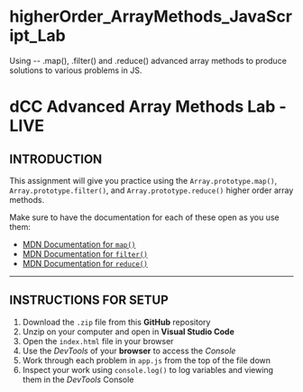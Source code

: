 # higherOrder_ArrayMethods_JavaScript_Lab
Using --  .map(), .filter() and .reduce() advanced array methods to produce solutions to various problems in JS.

# dCC Advanced Array Methods Lab - LIVE

## INTRODUCTION

This assignment will give you practice using the `Array.prototype.map()`, `Array.prototype.filter()`, and `Array.prototype.reduce()` higher order array methods.

Make sure to have the documentation for each of these open as you use them:

- [MDN Documentation for `map()`](https://developer.mozilla.org/en-US/docs/Web/JavaScript/Reference/Global_Objects/Array/map)
- [MDN Documentation for `filter()`](https://developer.mozilla.org/en-US/docs/Web/JavaScript/Reference/Global_Objects/Array/filter)
- [MDN Documentation for `reduce()`](https://developer.mozilla.org/en-US/docs/Web/JavaScript/Reference/Global_Objects/Array/reduce)

---

## INSTRUCTIONS FOR SETUP

1. Download the `.zip` file from this **GitHub** repository
2. Unzip on your computer and open in **Visual Studio Code**
3. Open the `index.html` file in your browser
4. Use the _DevTools_ of your **browser** to access the _Console_
5. Work through each problem in `app.js` from the top of the file down
6. Inspect your work using `console.log()` to log variables and viewing them in the _DevTools_ Console
